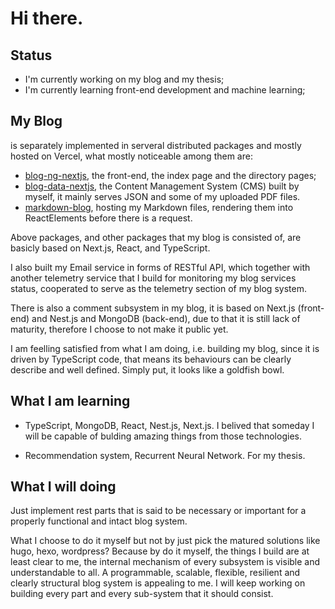 # Hi there.

## Status

- I'm currently working on my blog and my thesis;
- I'm currently learning front-end development and machine learning;

## My Blog

is separately implemented in serveral distributed packages and mostly hosted on Vercel, what mostly noticeable among them are:

- [blog-ng-nextjs](https://github.com/hsiaofongw/blog-ng-nextjs), the front-end, the index page and the directory pages;
- [blog-data-nextjs](https://github.com/hsiaofongw/blog-data-nextjs), the Content Management System (CMS) built by myself, it mainly serves JSON and some of my uploaded PDF files.
- [markdown-blog](https://github.com/hsiaofongw/markdown-blog), hosting my Markdown files, rendering them into ReactElements before there is a request.

Above packages, and other packages that my blog is consisted of, are basicly based on Next.js, React, and TypeScript.

I also built my Email service in forms of RESTful API, which together with another telemetry service that I build for monitoring my blog services status, cooperated to serve as the telemetry section of my blog system.

There is also a comment subsystem in my blog, it is based on Next.js (front-end) and Nest.js and MongoDB (back-end), due to that it is still lack of maturity, therefore I choose to not make it public yet.

I am feelling satisfied from what I am doing, i.e. building my blog, since it is driven by TypeScript code, that means its behaviours can be clearly describe and well defined. Simply put, it looks like a goldfish bowl.

## What I am learning

- TypeScript, MongoDB, React, Nest.js, Next.js. I belived that someday I will be capable of bulding amazing things from those technologies.

- Recommendation system, Recurrent Neural Network. For my thesis.

## What I will doing

Just implement rest parts that is said to be necessary or important for a properly functional and intact blog system.

What I choose to do it myself but not by just pick the matured solutions like hugo, hexo, wordpress? Because by do it myself, the things I build are at least clear to me, the internal mechanism of every subsystem is visible and understandable to all. A programmable, scalable, flexible, resilient and clearly structural blog system is appealing to me. I will keep working on building every part and every sub-system that it should consist.
